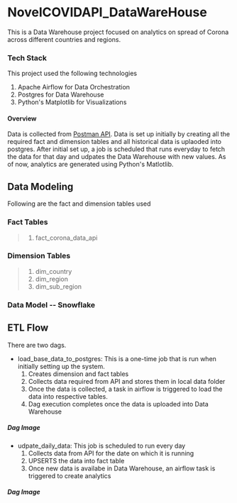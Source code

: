 # NovelCOVIDAPI_DataWareHouse
This is a Data Warehouse project focused on analytics on spread of Corona across different countries and regions.

### Tech Stack
This project used the following technologies
  1. Apache Airflow for Data Orchestration
  2. Postgres for Data Warehouse
  3. Python's Matplotlib for Visualizations
  
#### Overview
Data is collected from [Postman API](https://documenter.getpostman.com/view/11144369/Szf6Z9B3?version=latest). Data is set up initially by creating all the
required fact and dimension tables and all historical data is uplaoded into postgres. 
After initial set up, a job is scheduled that runs everyday to fetch the data for that day and udpates the Data Warehouse with new values.
As of now, analytics are generated using Python's Matlotlib.


## Data Modeling
Following are the fact and dimension tables used
### Fact Tables
  >1. fact_corona_data_api
### Dimension Tables  
  >1. dim_country
  >2. dim_region
  >3. dim_sub_region
### Data Model -- Snowflake

## ETL Flow
There are two dags.
* load_base_data_to_postgres: This is a one-time job that is run when initially setting up the system.
  1. Creates dimension and fact tables
  2. Collects data required from API and stores them in local data folder
  3. Once the data is collected, a task in airflow is triggered to load the data into respective tables.
  4. Dag execution completes once the data is uploaded into Data Warehouse
##### Dag Image
  
* udpate_daily_data: This job is scheduled to run every day
  1. Collects data from API for the date on which it is running
  2. UPSERTS the data into fact table
  3. Once new data is availabe in Data Warehouse, an airflow task is triggered to create analytics
##### Dag Image  
